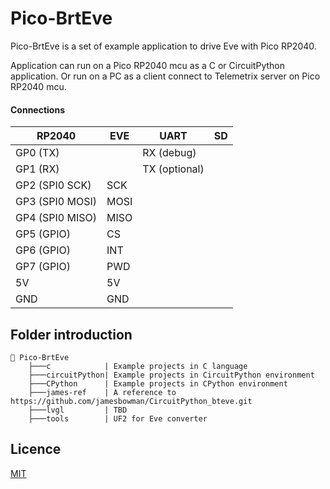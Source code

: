 # Pico-BrtEve

Pico-BrtEve is a set of example application to drive Eve with Pico RP2040.

Application can run on a Pico RP2040 mcu as a C or CircuitPython application.
Or run on a PC as a client connect to Telemetrix server on Pico RP2040 mcu.

#### Connections

| RP2040 | EVE | UART | SD |
| --- | --- | --- | --- |
| GP0 (TX) | | RX (debug) | |
| GP1 (RX) | | TX (optional) | |
| GP2 (SPI0 SCK) | SCK | | |
| GP3 (SPI0 MOSI) | MOSI | | |
| GP4 (SPI0 MISO) | MISO | | |
| GP5 (GPIO) | CS | | |
| GP6 (GPIO) | INT | | |
| GP7 (GPIO) | PWD | | |
| 5V | 5V | | |
| GND | GND | | |


## Folder introduction

```
📂 Pico-BrtEve
    ├───c            | Example projects in C language
    ├───circuitPython| Example projects in CircuitPython environment
    ├───CPython      | Example projects in CPython environment     
    ├───james-ref    | A reference to https://github.com/jamesbowman/CircuitPython_bteve.git
    ├───lvgl         | TBD
    ├───tools        | UF2 for Eve converter
```
## Licence
[MIT](LICENSE)
